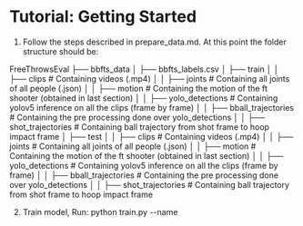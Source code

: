 # Tutorial: Getting Started

1.  Follow the steps described in prepare_data.md. At this point the folder structure should be:

FreeThrowsEval
├── bbfts_data
│   ├── bbfts_labels.csv
│   ├── train
│   │   ├── clips # Containing videos (.mp4)
│   │   ├── joints # Containing all joints of all people (.json)
│   │   ├── motion # Containing the motion of the ft shooter (obtained in last section)
│   │   ├── yolo_detections # Containing yolov5 inference on all the clips (frame by frame)
│   │   ├── bball_trajectories # Containing the pre processing done over yolo_detections
│   │   ├── shot_trajectories # Containing ball trajectory from shot frame to hoop impact frame
│   ├── test
│   │   ├── clips # Containing videos (.mp4)
│   │   ├── joints # Containing all joints of all people (.json)
│   │   ├── motion # Containing the motion of the ft shooter (obtained in last section)
│   │   ├── yolo_detections # Containing yolov5 inference on all the clips (frame by frame)
│   │   ├── bball_trajectories # Containing the pre processing done over yolo_detections
│   │   ├── shot_trajectories # Containing ball trajectory from shot frame to hoop impact frame


2.  Train model, Run:
python train.py --name <name>
